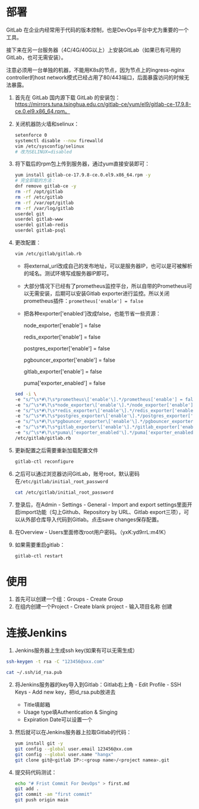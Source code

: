 # 部署

GitLab 在企业内经常用于代码的版本控制，也是DevOps平台中尤为重要的一个工具。

接下来在另一台服务器（4C/4G/40G以上）上安装GitLab（如果已有可用的GitLab，也可无需安装）。

注意必须用一台单独的机器，不能用K8s的节点，因为节点上的ingress-nginx controller的host network模式已经占用了80/443端口，后面暴露访问的时候无法暴露。

1. 首先在 GitLab 国内源下载 GitLab 的安装包：https://mirrors.tuna.tsinghua.edu.cn/gitlab-ce/yum/el9/gitlab-ce-17.9.8-ce.0.el9.x86_64.rpm。

2. 关闭机器防火墙和selinux：

   ~~~sh
   setenforce 0 
   systemctl disable --now firewalld 
   vim /etc/sysconfig/selinux 
   # 改为SELINUX=disabled
   ~~~

3. 将下载后的rpm包上传到服务器，通过yum直接安装即可：

   ~~~sh
   yum install gitlab-ce-17.9.8-ce.0.el9.x86_64.rpm -y 
   # 完全卸载的方法：
   dnf remove gitlab-ce -y
   rm -rf /opt/gitlab
   rm -rf /etc/gitlab
   rm -rf /var/opt/gitlab
   rm -rf /var/log/gitlab
   userdel git
   userdel gitlab-www
   userdel gitlab-redis
   userdel gitlab-psql
   ~~~

4. 更改配置：

   ~~~sh
   vim /etc/gitlab/gitlab.rb
   ~~~

   - 将external_url改成自己的发布地址，可以是服务器IP，也可以是可被解析的域名。测试环境写成服务器IP即可。

   - 大部分情况下已经有了prometheus监控平台，所以自带的Prometheus可以无需安装，后期可以安装Gitlab exporter进行监控。所以关闭prometheus插件：`prometheus['enable'] = false`

   - 把各种exporter['enabled']改成false，也能节省一些资源：

     node_exporter['enable'] = false

     redis_exporter['enable'] = false

     postgres_exporter['enable'] = false

     pgbouncer_exporter['enable'] = false

     gitlab_exporter['enable'] = false
     
     puma['exporter_enabled'] = false

   ~~~sh
   sed -i \
   -e "s/^\s*#\?\s*prometheus\['enable'\].*/prometheus['enable'] = false/" \
   -e "s/^\s*#\?\s*node_exporter\['enable'\].*/node_exporter['enable'] = false/" \
   -e "s/^\s*#\?\s*redis_exporter\['enable'\].*/redis_exporter['enable'] = false/" \
   -e "s/^\s*#\?\s*postgres_exporter\['enable'\].*/postgres_exporter['enable'] = false/" \
   -e "s/^\s*#\?\s*pgbouncer_exporter\['enable'\].*/pgbouncer_exporter['enable'] = false/" \
   -e "s/^\s*#\?\s*gitlab_exporter\['enable'\].*/gitlab_exporter['enable'] = false/" \
   -e "s/^\s*#\?\s*puma\['exporter_enabled'\].*/puma['exporter_enabled'] = false/" \
   /etc/gitlab/gitlab.rb
   ~~~

5. 更新配置之后需要重新加载配置文件

   ~~~sh
   gitlab-ctl reconfigure
   ~~~

6. 之后可以通过浏览器访问GitLab，账号root，默认密码在`/etc/gitlab/initial_root_password`

   ~~~sh
   cat /etc/gitlab/initial_root_password
   ~~~

7. 登录后，在Admin - Settings - General - Import and export settings里面开启import功能（勾上Github、Repository by URL、Gitlab export三项），可以从外部仓库导入代码到Gitlab。点击save changes保存配置。

8. 在Overview - Users里面修改root用户密码。（yxK:yd9rrL:m4!K）

9. 如果需要重启gitlab：

   ~~~sh
   gitlab-ctl restart
   ~~~

# 使用

1. 首先可以创建一个组：Groups - Create Group
2. 在组内创建一个Project - Create blank project - 输入项目名称 创建

# 连接Jenkins

1. Jenkins服务器上生成ssh key(如果有可以无需生成）

~~~sh
ssh-keygen -t rsa -C "123456@xxx.com"
~~~

~~~sh
cat ~/.ssh/id_rsa.pub 
~~~

2. 将Jenkins服务器的key导入到Gitlab：Gitlab右上角 - Edit Profile - SSH Keys - Add new key，把id_rsa.pub放进去

   - Title填邮箱
   - Usage type填Authentication & Singing
   - Expiration Date可以设置一个

3. 然后就可以在Jenkins服务器上拉取Gitlab的代码：

   ~~~sh
   yum install git -y 
   git config --global user.email 123456@xx.com 
   git config --global user.name "hangx" 
   git clone git@<gitlab IP>:<group name>/<project namea>.git 
   ~~~

4. 提交码代码测试：

   ~~~sh
   echo "# Frist Commit For DevOps" > first.md
   git add .
   git commit -am "first commit"
   git push origin main
   ~~~

   

